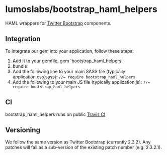 lumoslabs/bootstrap_haml_helpers
====

HAML wrappers for [Twitter Bootstrap](http://getbootstrap.com/2.3.2) components.

Integration
----
To integrate our gem into your application, follow these steps:

1. Add it to your gemfile, gem 'bootstrap_haml_helpers'
2. bundle
3. Add the following line to your main SASS file (typically application.css.sass): `//= require bootstrap_haml_helpers`
4. Add the following to your main JS file (typically application.js): `//= require bootstrap_haml_helpers`

CI
----
bootstrap_haml_helpers runs on public [Travis CI](https://magnum.travis-ci.com/lumoslabs/bootstrap_haml_helpers)

Versioning
----
We follow the same version as Twitter Bootstrap (currently 2.3.2). Any patches will fall as a sub-version of the existing patch number (e.g. 2.3.2.1).
